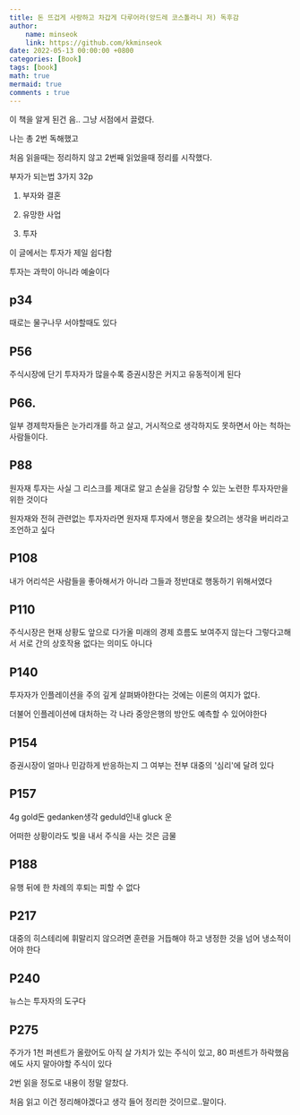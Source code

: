```yaml
---
title: 돈 뜨겁게 사랑하고 차갑게 다루어라(앙드레 코스톨라니 저) 독후감
author: 
    name: minseok
    link: https://github.com/kkminseok
date: 2022-05-13 00:00:00 +0800
categories: [Book]
tags: [book]
math: true
mermaid: true
comments : true
---
```


이 책을 알게 된건 음.. 그냥 서점에서 끌렸다.

나는 총 2번 독해했고

처음 읽을때는 정리하지 않고 2번째 읽었을때 정리를 시작했다.


부자가 되는법 3가지 32p

1. 부자와 결혼

2. 유망한 사업

3. 투자

이 글에서는 투자가 제일 쉽다함


투자는 과학이 아니라 예술이다​

## p34

때로는 물구나무 서야할때도 있다

## P56

주식시장에 단기 투자자가 많을수록 증권시장은 커지고 유동적이게 된다

## P66.

일부 경제학자들은 눈가리개를 하고 살고, 거시적으로 생각하지도 못하면서 아는 척하는 사람들이다.

## P88

원자재 투자는 사실 그 리스크를 제대로 알고 손실을 감당할 수 있는 노련한 투자자만을 위한 것이다

원자재와 전혀 관련없는 투자자라면 원자재 투자에서 행운을 찾으려는 생각을 버리라고 조언하고 싶다

## P108

내가 어리석은 사람들을 좋아해서가 아니라 그들과 정반대로 행동하기 위해서였다

## P110

주식시장은 현재 상황도 앞으로 다가올 미래의 경제 흐름도 보여주지 않는다 그렇다고해서 서로 간의 상호작용 없다는 의미도 아니다

## P140

투자자가 인플레이션을 주의 깊게 살펴봐야한다는 것에는 이론의 여지가 없다.

더불어 인플레이션에 대처하는 각 나라 중앙은행의 방안도 예측할 수 있어야한다

## P154

증권시장이 얼마나 민감하게 반응하는지 그 여부는 전부 대중의 '심리'에 달려 있다

## P157

4g gold돈 gedanken생각 geduld인내 gluck 운

어떠한 상황이라도 빚을 내서 주식을 사는 것은 금물

## P188

유행 뒤에 한 차례의 후퇴는 피할 수 없다

## P217

대중의 히스테리에 휘말리지 않으려면 훈련을 거듭해야 하고 냉정한 것을 넘어 냉소적이어야 한다

## P240

뉴스는 투자자의 도구다

## P275

주가가 1천 퍼센트가 올랐어도 아직 살 가치가 있는 주식이 있고, 80 퍼센트가 하락했음에도 사지 말아야할 주식이 있다


2번 읽을 정도로 내용이 정말 알찼다.

처음 읽고 이건 정리해야겠다고 생각 들어 정리한 것이므로..말이다.
